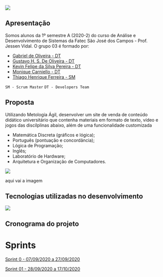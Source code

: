 
<img src="https://github.com/PI-Grupo-3/prot-tipo/blob/master/src/Capa%20do%20projeto.jpeg">



## Apresentação

Somos alunos da 1º semestre A (2020-2) do curso de Análise e Desenvolvimento de Sistemas da Fatec São José dos Campos - Prof. Jessen Vidal.
O grupo 03 é formado por:
- [Gabriel de Oliveira - DT](https://www.linkedin.com/in/gabriel-de-oliveira-88a9461b3/)
- [Gustavo H. S. De Oliveira - DT](https://www.linkedin.com/in/gustavo-oliveira-a671b71b5/)
- [Kevin Felipe da Silva Pereira - DT](https://www.linkedin.com/in/kevin-pereira-3a7aa31b7)
- [Monique Carniello - DT](https://www.linkedin.com/in/monique-carniello-511ba61b6/)
- [Thiago Henrique Ferreira - SM](https://www.linkedin.com/in/thiago-henrique-ferreira-2499a41a8/)

`SM - Scrum Master`
`DT - Developers Team`

## Proposta

Utilizando Metologia Ágil, desenvolver um site de venda de conteúdo didático universitário que contenha materiais em formato de texto, vídeo e jogos das discilplinas abaixo, além de uma funcionalidade customizada
 
* Matemática Discreta (gráficos e lógica);
* Português (pontuação e concordância);
* Lógica de Programação;
* Inglês;
* Laboratório de Hardware;
* Arquitetura e Organização de Computadores.


<img src = "https://github.com/PI-Grupo-3/prot-tipo/blob/master/src/Backlog.jpeg">


aqui vai a imagem


## Tecnologias utilizadas no desenvolvimento




<img src="https://github.com/PI-Grupo-3/prot-tipo/blob/master/src/Tecnologias.jpg">




## Cronograma do projeto






# Sprints


[Sprint 0 - 07/09/2020 a 27/09/2020](https://github.com/PI-Grupo-3/Sprint-0)


[Sprint 01 - 28/09/2020 a 17/10/2020](https://github.com/PI-Grupo-3/Sprint-01)










